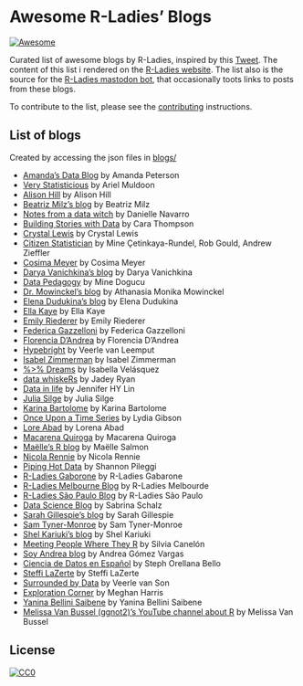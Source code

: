 
<!-- README.md is generated from README.Rmd. Please edit that file -->

# Awesome R-Ladies’ Blogs

<!-- badges: start -->

[![Awesome](https://awesome.re/badge.svg)](https://awesome.re)
<!-- badges: end -->

Curated list of awesome blogs by R-Ladies, inspired by this
[Tweet](https://twitter.com/WeAreRLadies/status/1362021673239785473).
The content of this list i rendered on the [R-Ladies
website](https://www.rladies.org/activities/rladies-blogs/). The list
also is the source for the [R-Ladies mastodon
bot](https://fosstodon.org/@rladies_bot@botsin.space), that occasionally
toots links to posts from these blogs.

To contribute to the list, please see the
[contributing](CONTRIBUTING.md) instructions.

## List of blogs

Created by accessing the json files in [blogs/](blogs/)

- [Amanda’s Data Blog](amanda.rbind.io) by Amanda Peterson
- [Very Statisticious](https://aosmith.rbind.io) by Ariel Muldoon
- [Alison Hill](https://www.apreshill.com) by Alison Hill
- [Beatriz Milz’s blog](https://beatrizmilz.com/) by Beatriz Milz
- [Notes from a data witch](https://blog.djnavarro.net/) by Danielle
  Navarro
- [Building Stories with Data](https://cararthompson.com/blog) by Cara
  Thompson
- [Crystal Lewis](https://www.cghlewis.com) by Crystal Lewis
- [Citizen Statistician](citizen-statistician.org) by Mine
  Çetinkaya-Rundel, Rob Gould, Andrew Zieffler
- [Cosima Meyer](https://cosimameyer.com/) by Cosima Meyer
- [Darya Vanichkina’s blog](https://www.daryavanichkina.com/posts.html)
  by Darya Vanichkina
- [Data Pedagogy](https://www.datapedagogy.com/) by Mine Dogucu
- [Dr. Mowinckel’s blog](https://drmowinckels.io) by Athanasia Monika
  Mowinckel
- [Elena Dudukina’s blog](https://elenadudukina.com) by Elena Dudukina
- [Ella Kaye](https://ellakaye.co.uk) by Ella Kaye
- [Emily Riederer](https://emilyriederer.com) by Emily Riederer
- [Federica Gazzelloni](https://fgazzelloni.quarto.pub) by Federica
  Gazzelloni
- [Florencia D’Andrea](https://florenciadandrea.com) by Florencia
  D’Andrea
- [Hypebright](https://hypebright.nl/index.php/en/home-en/blog/) by
  Veerle van Leemput
- [Isabel Zimmerman](https://isabelizimm.github.io/) by Isabel Zimmerman
- [%\>% Dreams](https://ivelasq.rbind.io/) by Isabella Velásquez
- [data whiskeRs](https://jadeyryan.com/blog) by Jadey Ryan
- [Data in life](https://jhylin.github.io/Data_in_life_blog/) by
  Jennifer HY Lin
- [Julia Silge](https://juliasilge.com/) by Julia Silge
- [Karina Bartolome](https://karbartolome-blog.netlify.app) by Karina
  Bartolome
- [Once Upon a Time
  Series](https://lgibson7.quarto.pub/once-upon-a-time-series/) by Lydia
  Gibson
- [Lore Abad](https://loreabad6.github.io/) by Lorena Abad
- [Macarena Quiroga](https://macarenaquiroga.netlify.app) by Macarena
  Quiroga
- [Maëlle’s R blog](https://masalmon.eu/) by Maëlle Salmon
- [Nicola Rennie](https://nrennie.rbind.io) by Nicola Rennie
- [Piping Hot Data](https://www.pipinghotdata.com) by Shannon Pileggi
- [R-Ladies Gaborone](https://r-ladiesgaborone2021.quarto.pub) by
  R-Ladies Gabarone
- [R-Ladies Melbourne Blog](https://r-ladiesmelbourne.github.io/) by
  R-Ladies Melbourde
- [R-Ladies São Paulo Blog](https://rladies-sp.org/) by R-Ladies São
  Paulo
- [Data Science
  Blog](https://sabrinaschalz.wordpress.com/data-science-blog/) by
  Sabrina Schalz
- [Sarah Gillespie’s blog](https://sarahgillespie.github.io/SG/) by
  Sarah Gillespie
- [Sam Tyner-Monroe](https://sctyner.me) by Sam Tyner-Monroe
- [Shel Kariuki’s blog](https://shelkariuki.netlify.app/) by Shel
  Kariuki
- [Meeting People Where They R](https://silviacanelon.com) by Silvia
  Canelón
- [Soy Andrea blog](https://soyandrea.netlify.app/) by Andrea Gómez
  Vargas
- [Ciencia de Datos en Español](https://sporella.xyz) by Steph Orellana
  Bello
- [Steffi LaZerte](https://steffilazerte.ca/tips_and_tricks.html) by
  Steffi LaZerte
- [Surrounded by Data](https://surroundedbydata.netlify.app/) by Veerle
  van Son
- [Exploration Corner](https://thetidytrekker.com/blog.html) by Meghan
  Harris
- [Yanina Bellini Saibene](https://yabellini.netlify.app/blog/) by
  Yanina Bellini Saibene
- [Melissa Van Bussel (ggnot2)’s YouTube channel about
  R](https://www.youtube.com/c/ggnot2) by Melissa Van Bussel

## License

[![CC0](https://upload.wikimedia.org/wikipedia/commons/6/69/CC0_button.svg)](https://creativecommons.org/publicdomain/zero/1.0/)
